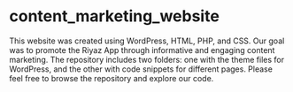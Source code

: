 # content_marketing_website

This website was created using WordPress, HTML, PHP, and CSS. Our goal was to promote the Riyaz App through informative and engaging content marketing. The repository includes two folders: one with the theme files for WordPress, and the other with code snippets for different pages. Please feel free to browse the repository and explore our code. 
